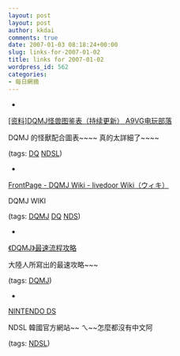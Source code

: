 ```yaml
---
layout: post
layout: post
author: kkdai
comments: true
date: 2007-01-03 08:18:24+00:00
slug: links-for-2007-01-02
title: links for 2007-01-02
wordpress_id: 562
categories:
- 每日網摘
---
```



	
  * 
		

[[资料]DQMJ怪兽图鉴表（持续更新） A9VG电玩部落](http://bbs.a9vg.com/read.php?tid=616390&fpage=1)


		

DQMJ 的怪獸配合圖表~~~~ 真的太詳細了~~~~


		

(tags: [DQ](http://del.icio.us/kkdai/DQ) [NDSL](http://del.icio.us/kkdai/NDSL))


	

	
  * 
		

[FrontPage - DQMJ Wiki - livedoor Wiki（ウィキ）](http://wiki.livedoor.jp/sokuhodqm/d/FrontPage)


		

DQMJ WIKI


		

(tags: [DQMJ](http://del.icio.us/kkdai/DQMJ) [DQ](http://del.icio.us/kkdai/DQ) [NDS](http://del.icio.us/kkdai/NDS))


	

	
  * 
		

[《DQMJ》最速流程攻略](http://pocket.levelup.cn/show.php?id=1918)


		

大陸人所寫出的最速攻略~~~


		

(tags: [DQMJ](http://del.icio.us/kkdai/DQMJ))


	

	
  * 
		

[NINTENDO DS](http://www.nintendo.co.kr/www/intro/eng_intro1.php)


		

NDSL 韓國官方網站~~ ㄟ~~怎麼都沒有中文阿


		

(tags: [NDSL](http://del.icio.us/kkdai/NDSL))


	


